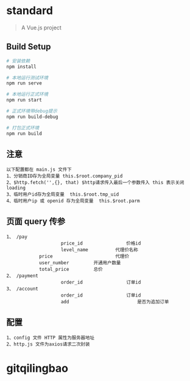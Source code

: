 # standard

> A Vue.js project

## Build Setup

``` bash
# 安装依赖
npm install

# 本地运行测试环境
npm run serve

# 本地运行正式环境
npm run start

# 正式环境带debug提示
npm run build-debug

# 打包正式环境
npm run build

```

## 注意

	以下配置都在 main.js 文件下
	1、分销商ID存为全局变量 this.$root.company_pid
	2、$http.fetch('',{}, that) $http请求传入最后一个参数传入 this 表示关闭loading
	3、临时用户id存为全局变量  this.$root.tmp_uid
	4、临时用户ip 或 openid 存为全局变量  this.$root.parm

## 页面 query 传参
	
	1、 /pay   	
						price_id 				价格id
						level_name			代理价名称
		        price						代理价
		        user_number 		开通用户数量
		        total_price 		总价
	2、 /payment
						order_id				订单id
	3、 /account
						order_id				订单id
						add 						是否为追加订单

## 配置

	1、config 文件 HTTP 属性为服务器地址
	2、http.js 文件为axios请求二次封装
# gitqilingbao

